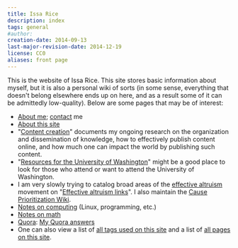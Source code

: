 ```yaml
---
title: Issa Rice
description: index
tags: general
#author: 
creation-date: 2014-09-13
last-major-revision-date: 2014-12-19
license: CC0
aliases: front page
---
```


This is the website of Issa Rice.
This site stores basic information about myself, but it is also a personal wiki of sorts (in some sense, everything that doesn't belong elsewhere ends up on here, and as a result some of it can be admittedly low-quality).
Below are some pages that may be of interest:

- [About me](); [contact]() me
- [About this site](./about-the-site)
- "[Content creation]()" documents my ongoing research on the organization and dissemination of knowledge, how to effectively publish content online, and how much one can impact the world by publishing such content.
- "[Resources for the University of Washington]()" might be a good place to look for those who attend or want to attend the University of Washington.
- I am very slowly trying to catalog broad areas of the [effective altruism]() movement on "[Effective altruism links]()".
I also maintain the [Cause Prioritization Wiki](http://causeprioritization.org).
- [Notes on computing](_tags/computing) (Linux, programming, etc.)
- [Notes on math](_tags/math)
- [Quora](): [My Quora answers]()
- One can also view a list of [all tags used on this site](_tags/index) and a list of [all pages on this site](_all).
